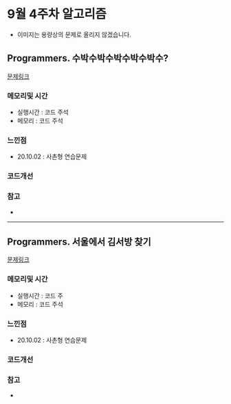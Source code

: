 # 9월 4주차 알고리즘

* 이미지는 용량상의 문제로 올리지 않겠습니다.

## Programmers. 수박수박수박수박수박수?

[문제링크](https://programmers.co.kr/learn/courses/30/lessons/12922)

### 메모리및 시간
* 실행시간 : 코드 주석 
* 메모리 : 코드 주석 

### 느낀점
* 20.10.02 : 사촌형 연습문제 

### 코드개선 


### 참고
*

---

## Programmers. 서울에서 김서방 찾기 

[문제링크](https://programmers.co.kr/learn/courses/30/lessons/12919)

### 메모리및 시간
* 실행시간 : 코드 주
* 메모리 : 코드 주석 


### 느낀점
* 20.10.02 : 사촌형 연습문제 

### 코드개선 


### 참고
* 

